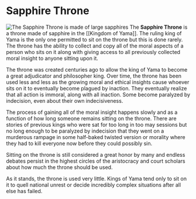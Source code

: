# Sapphire Throne
![The Sapphire Throne is made of large sapphires](sapphire_throne.png)
The **Sapphire Throne** is a throne made of sapphire in the [[Kingdom of Yama]]. The ruling king of Yama is the only one permitted to sit on the throne but this is done rarely. The throne has the ability to collect and copy all of the moral aspects of a person who sits on it along with giving access to all previously collected moral insight to anyone sitting upon it. 

The throne was created centuries ago to allow the king of Yama to become a great adjudicator and philosopher king. Over time, the throne has been used less and less as the growing moral and ethical insights cause whoever sits on it to eventually become plagued by inaction. They eventually realize that all action is immoral, along with all inaction. Some become paralyzed by indecision, even about their own indecisiveness. 

The process of gaining all of the moral insight happens slowly and as a function of how long someone remains sitting on the throne. There are stories of previous kings who were sat for too long in too may sessions but no long enough to be paralyzed by indecision that they went on a murderous rampage in some half-baked twisted version or morality where they had to kill everyone now before they could possibly sin. 

Sitting on the throne is still considered a great honor by many and endless debates persist in the highest circles of the aristocracy and court scholars about how much the throne should be used. 

As it stands, the throne is used very little. Kings of Yama tend only to sit on it to quell national unrest or decide incredibly complex situations after all else has failed.

<Yama><United Baronies>